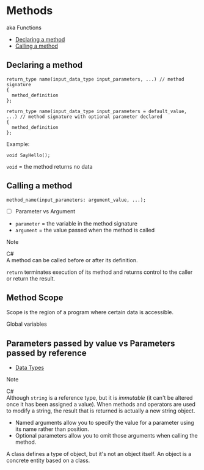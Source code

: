 # Methods
aka Functions

- [Declaring a method](https://github.com/xiaoxian9799/newbieWiki/blob/main/Methods.md#declaring-a-method)
- [Calling a method](https://github.com/xiaoxian9799/newbieWiki/blob/main/Methods.md#calling-a-method)

## Declaring a method
```
return_type name(input_data_type input_parameters, ...) // method signature
{
  method_definition
};

return_type name(input_data_type input_parameters = default_value, ...) // method signature with optional parameter declared
{
  method_definition
};
```

Example:
```
void SayHello();
```

`void` = the method returns no data

## Calling a method
```
method_name(input_parameters: argument_value, ...);
```

- [ ] Parameter vs Argument
- `parameter` = the variable in the method signature
- `argument` = the value passed when the method is called

  

> [!NOTE]
> C#    
> A method can be called before or after its definition.

`return` terminates execution of its method and returns control to the caller or return the result.

## Method Scope
Scope is the region of a program where certain data is accessible.

Global variables

## Parameters passed by value vs Parameters passed by reference
- [Data Types](https://github.com/xiaoxian9799/newbieWiki/blob/main/Data%20Types.md#data-types)



> [!NOTE]
> C#    
> Although `string` is a reference type, but it is _immutable_ (it can't be altered once it has been assigned a value).
> When methods and operators are used to modify a string, the result that is returned is actually a new string object.


- Named arguments allow you to specify the value for a parameter using its name rather than position.
- Optional parameters allow you to omit those arguments when calling the method.

A class defines a type of object, but it's not an object itself. An object is a concrete entity based on a class.
